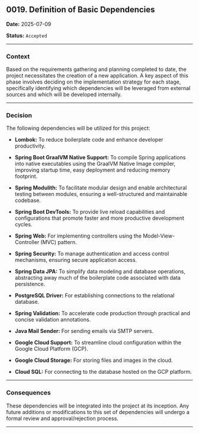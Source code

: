 ## 0019. Definition of Basic Dependencies

**Date:** 2025-07-09

**Status:** `Accepted`

---

### **Context**

Based on the requirements gathering and planning completed to date, the project necessitates the creation of a new application. A key aspect of this phase involves deciding on the implementation strategy for each stage, specifically identifying which dependencies will be leveraged from external sources and which will be developed internally.

---

### **Decision**

The following dependencies will be utilized for this project:

- **Lombok:** To reduce boilerplate code and enhance developer productivity.
    
- **Spring Boot GraalVM Native Support:** To compile Spring applications into native executables using the GraalVM Native Image compiler, improving startup time, easy deployment and reducing memory footprint.
    
- **Spring Modulith:** To facilitate modular design and enable architectural testing between modules, ensuring a well-structured and maintainable codebase.
    
- **Spring Boot DevTools:** To provide live reload capabilities and configurations that promote faster and more productive development cycles.
    
- **Spring Web:** For implementing controllers using the Model-View-Controller (MVC) pattern.
    
- **Spring Security:** To manage authentication and access control mechanisms, ensuring secure application access.
    
- **Spring Data JPA:** To simplify data modeling and database operations, abstracting away much of the boilerplate code associated with data persistence.
    
- **PostgreSQL Driver:** For establishing connections to the relational database.
    
- **Spring Validation:** To accelerate code production through practical and concise validation annotations.
    
- **Java Mail Sender:** For sending emails via SMTP servers.
    
- **Google Cloud Support:** To streamline cloud configuration within the Google Cloud Platform (GCP).
    
- **Google Cloud Storage:** For storing files and images in the cloud.
    
- **Cloud SQL:** For connecting to the database hosted on the GCP platform.
    

---

### **Consequences**

These dependencies will be integrated into the project at its inception. Any future additions or modifications to this set of dependencies will undergo a formal review and approval/rejection process.

---